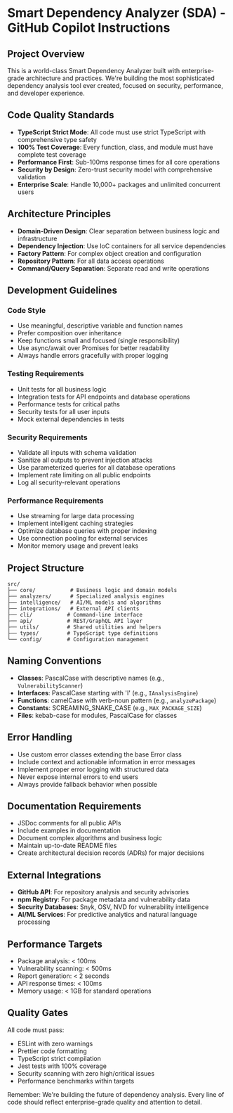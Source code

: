 # Smart Dependency Analyzer (SDA) - GitHub Copilot Instructions

<!-- Use this file to provide workspace-specific custom instructions to Copilot. For more details, visit https://code.visualstudio.com/docs/copilot/copilot-customization#_use-a-githubcopilotinstructionsmd-file -->

## Project Overview

This is a world-class Smart Dependency Analyzer built with enterprise-grade architecture and practices. We're building the most sophisticated dependency analysis tool ever created, focused on security, performance, and developer experience.

## Code Quality Standards

- **TypeScript Strict Mode**: All code must use strict TypeScript with comprehensive type safety
- **100% Test Coverage**: Every function, class, and module must have complete test coverage
- **Performance First**: Sub-100ms response times for all core operations
- **Security by Design**: Zero-trust security model with comprehensive validation
- **Enterprise Scale**: Handle 10,000+ packages and unlimited concurrent users

## Architecture Principles

- **Domain-Driven Design**: Clear separation between business logic and infrastructure
- **Dependency Injection**: Use IoC containers for all service dependencies
- **Factory Pattern**: For complex object creation and configuration
- **Repository Pattern**: For all data access operations
- **Command/Query Separation**: Separate read and write operations

## Development Guidelines

### Code Style
- Use meaningful, descriptive variable and function names
- Prefer composition over inheritance
- Keep functions small and focused (single responsibility)
- Use async/await over Promises for better readability
- Always handle errors gracefully with proper logging

### Testing Requirements
- Unit tests for all business logic
- Integration tests for API endpoints and database operations
- Performance tests for critical paths
- Security tests for all user inputs
- Mock external dependencies in tests

### Security Requirements
- Validate all inputs with schema validation
- Sanitize all outputs to prevent injection attacks
- Use parameterized queries for all database operations
- Implement rate limiting on all public endpoints
- Log all security-relevant operations

### Performance Requirements
- Use streaming for large data processing
- Implement intelligent caching strategies
- Optimize database queries with proper indexing
- Use connection pooling for external services
- Monitor memory usage and prevent leaks

## Project Structure

```
src/
├── core/           # Business logic and domain models
├── analyzers/      # Specialized analysis engines
├── intelligence/   # AI/ML models and algorithms
├── integrations/   # External API clients
├── cli/           # Command-line interface
├── api/           # REST/GraphQL API layer
├── utils/         # Shared utilities and helpers
├── types/         # TypeScript type definitions
└── config/        # Configuration management
```

## Naming Conventions

- **Classes**: PascalCase with descriptive names (e.g., `VulnerabilityScanner`)
- **Interfaces**: PascalCase starting with 'I' (e.g., `IAnalysisEngine`)
- **Functions**: camelCase with verb-noun pattern (e.g., `analyzePackage`)
- **Constants**: SCREAMING_SNAKE_CASE (e.g., `MAX_PACKAGE_SIZE`)
- **Files**: kebab-case for modules, PascalCase for classes

## Error Handling

- Use custom error classes extending the base Error class
- Include context and actionable information in error messages
- Implement proper error logging with structured data
- Never expose internal errors to end users
- Always provide fallback behavior when possible

## Documentation Requirements

- JSDoc comments for all public APIs
- Include examples in documentation
- Document complex algorithms and business logic
- Maintain up-to-date README files
- Create architectural decision records (ADRs) for major decisions

## External Integrations

- **GitHub API**: For repository analysis and security advisories
- **npm Registry**: For package metadata and vulnerability data
- **Security Databases**: Snyk, OSV, NVD for vulnerability intelligence
- **AI/ML Services**: For predictive analytics and natural language processing

## Performance Targets

- Package analysis: < 100ms
- Vulnerability scanning: < 500ms
- Report generation: < 2 seconds
- API response times: < 100ms
- Memory usage: < 1GB for standard operations

## Quality Gates

All code must pass:
- ESLint with zero warnings
- Prettier code formatting
- TypeScript strict compilation
- Jest tests with 100% coverage
- Security scanning with zero high/critical issues
- Performance benchmarks within targets

Remember: We're building the future of dependency analysis. Every line of code should reflect enterprise-grade quality and attention to detail.
